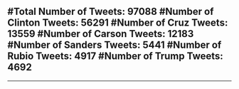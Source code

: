 #Total Number of Tweets: 97088 
#Number of Clinton Tweets: 56291
#Number of Cruz Tweets: 13559
#Number of Carson Tweets: 12183
#Number of Sanders Tweets: 5441
#Number of Rubio Tweets: 4917
#Number of Trump Tweets: 4692
---
---
